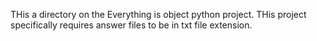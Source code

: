 THis a directory on the Everything is object python project. THis project specifically requires answer files to be in txt file extension.

